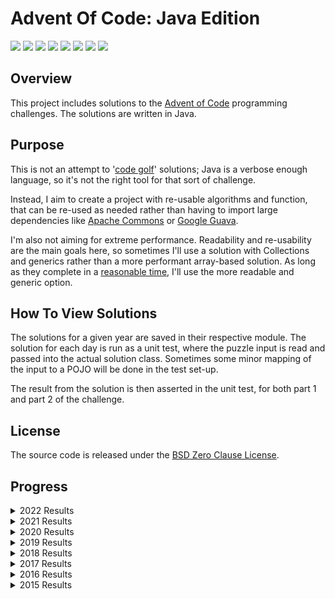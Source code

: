 # Advent Of Code: Java Edition

![](https://img.shields.io/badge/2022%20⭐-14-orange)
![](https://img.shields.io/badge/2021%20⭐-19-orange)
![](https://img.shields.io/badge/2020%20⭐-0-red)
![](https://img.shields.io/badge/2019%20⭐-0-red)
![](https://img.shields.io/badge/2018%20⭐-2-orange)
![](https://img.shields.io/badge/2017%20⭐-0-red)
![](https://img.shields.io/badge/2016%20⭐-0-red)
![](https://img.shields.io/badge/2015%20⭐-44-yellow)

## Overview

This project includes solutions to the [Advent of Code](https://adventofcode.com/) programming challenges.
The solutions are written in Java.

## Purpose

This is not an attempt to '[code golf](https://en.wikipedia.org/wiki/Code_golf)' solutions; Java is a verbose enough language, so it's not the right
tool for that sort of challenge.

Instead, I aim to create a project with re-usable algorithms and function, that can be re-used as needed rather than having to import large
dependencies like [Apache Commons](https://commons.apache.org/) or [Google Guava](https://github.com/google/guava).

I'm also not aiming for extreme performance. Readability and re-usability are the main goals here, so sometimes I'll use a solution with Collections
and generics rather than a more performant array-based solution. As long as they complete in a
[reasonable time](https://en.wikipedia.org/wiki/Reasonable_time), I'll use the more readable and generic option.

## How To View Solutions

The solutions for a given year are saved in their respective module. The solution for each day is run as a unit test, where the puzzle input is read
and passed into the actual solution class. Sometimes some minor mapping of the input to a POJO will be done in the test set-up.

The result from the solution is then asserted in the unit test, for both part 1 and part 2 of the challenge.

## License

The source code is released under the [BSD Zero Clause License](https://opensource.org/licenses/0BSD).

## Progress

<details>
    <summary>2022 Results</summary>

|                     Day                      | Part 1 | Part 2 |
|:--------------------------------------------:|:------:|:------:|
| [Day 1](https://adventofcode.com/2022/day/1) |   ⭐    |   ⭐    |
| [Day 2](https://adventofcode.com/2022/day/2) |   ⭐    |   ⭐    |
| [Day 3](https://adventofcode.com/2022/day/3) |   ⭐    |   ⭐    |
| [Day 4](https://adventofcode.com/2022/day/4) |   ⭐    |   ⭐    |
| [Day 5](https://adventofcode.com/2022/day/5) |   ⭐    |   ⭐    |
| [Day 6](https://adventofcode.com/2022/day/6) |   ⭐    |   ⭐    |
| [Day 7](https://adventofcode.com/2022/day/7) |   ⭐    |   ⭐    |

</details>


<details>
    <summary>2021 Results</summary>

|                      Day                       | Part 1 | Part 2 |
|:----------------------------------------------:|:------:|:------:|
|  [Day 1](https://adventofcode.com/2021/day/1)  |   ⭐    |   ⭐    |
|  [Day 2](https://adventofcode.com/2021/day/2)  |   ⭐    |   ⭐    |
|  [Day 3](https://adventofcode.com/2021/day/3)  |   ⭐    |   ⭐    |
|  [Day 4](https://adventofcode.com/2021/day/4)  |   ⭐    |   ⭐    |
|  [Day 5](https://adventofcode.com/2021/day/5)  |   ⭐    |   ⭐    |
|  [Day 6](https://adventofcode.com/2021/day/6)  |   ⭐    |   ⭐    |
|  [Day 7](https://adventofcode.com/2021/day/7)  |   ⭐    |   ⭐    |
|  [Day 8](https://adventofcode.com/2021/day/8)  |   ⭐    |   ⭐    |
|  [Day 9](https://adventofcode.com/2021/day/9)  |        |   ⭐    |
| [Day 10](https://adventofcode.com/2021/day/10) |   ⭐    |   ⭐    |
| [Day 11](https://adventofcode.com/2021/day/11) |        |        |
| [Day 12](https://adventofcode.com/2021/day/12) |        |        |
| [Day 13](https://adventofcode.com/2021/day/13) |        |        |
| [Day 14](https://adventofcode.com/2021/day/14) |        |        |
| [Day 15](https://adventofcode.com/2021/day/15) |        |        |
| [Day 16](https://adventofcode.com/2021/day/16) |        |        |
| [Day 17](https://adventofcode.com/2021/day/17) |        |        |
| [Day 18](https://adventofcode.com/2021/day/18) |        |        |
| [Day 19](https://adventofcode.com/2021/day/19) |        |        |
| [Day 20](https://adventofcode.com/2021/day/20) |        |        |
| [Day 21](https://adventofcode.com/2021/day/21) |   ⭐    |        |
| [Day 22](https://adventofcode.com/2021/day/22) |        |        |
| [Day 23](https://adventofcode.com/2021/day/23) |        |        |
| [Day 24](https://adventofcode.com/2021/day/24) |        |        |
| [Day 25](https://adventofcode.com/2021/day/25) |        |        |

</details>

<details>
    <summary>2020 Results</summary>

|                      Day                       | Part 1 | Part 2 |
|:----------------------------------------------:|:------:|:------:|
|  [Day 1](https://adventofcode.com/2020/day/1)  |        |        |
|  [Day 2](https://adventofcode.com/2020/day/2)  |        |        |
|  [Day 3](https://adventofcode.com/2020/day/3)  |        |        |
|  [Day 4](https://adventofcode.com/2020/day/4)  |        |        |
|  [Day 5](https://adventofcode.com/2020/day/5)  |        |        |
|  [Day 6](https://adventofcode.com/2020/day/6)  |        |        |
|  [Day 7](https://adventofcode.com/2020/day/7)  |        |        |
|  [Day 8](https://adventofcode.com/2020/day/8)  |        |        |
|  [Day 9](https://adventofcode.com/2020/day/9)  |        |        |
| [Day 10](https://adventofcode.com/2020/day/10) |        |        |
| [Day 11](https://adventofcode.com/2020/day/11) |        |        |
| [Day 12](https://adventofcode.com/2020/day/12) |        |        |
| [Day 13](https://adventofcode.com/2020/day/13) |        |        |
| [Day 14](https://adventofcode.com/2020/day/14) |        |        |
| [Day 15](https://adventofcode.com/2020/day/15) |        |        |
| [Day 16](https://adventofcode.com/2020/day/16) |        |        |
| [Day 17](https://adventofcode.com/2020/day/17) |        |        |
| [Day 18](https://adventofcode.com/2020/day/18) |        |        |
| [Day 19](https://adventofcode.com/2020/day/19) |        |        |
| [Day 20](https://adventofcode.com/2020/day/20) |        |        |
| [Day 21](https://adventofcode.com/2020/day/21) |        |        |
| [Day 22](https://adventofcode.com/2020/day/22) |        |        |
| [Day 23](https://adventofcode.com/2020/day/23) |        |        |
| [Day 24](https://adventofcode.com/2020/day/24) |        |        |
| [Day 25](https://adventofcode.com/2020/day/25) |        |        |

</details>

<details>
    <summary>2019 Results</summary>

|                      Day                       | Part 1 | Part 2 |
|:----------------------------------------------:|:------:|:------:|
|  [Day 1](https://adventofcode.com/2019/day/1)  |        |        |
|  [Day 2](https://adventofcode.com/2019/day/2)  |        |        |
|  [Day 3](https://adventofcode.com/2019/day/3)  |        |        |
|  [Day 4](https://adventofcode.com/2019/day/4)  |        |        |
|  [Day 5](https://adventofcode.com/2019/day/5)  |        |        |
|  [Day 6](https://adventofcode.com/2019/day/6)  |        |        |
|  [Day 7](https://adventofcode.com/2019/day/7)  |        |        |
|  [Day 8](https://adventofcode.com/2019/day/8)  |        |        |
|  [Day 9](https://adventofcode.com/2019/day/9)  |        |        |
| [Day 10](https://adventofcode.com/2019/day/10) |        |        |
| [Day 11](https://adventofcode.com/2019/day/11) |        |        |
| [Day 12](https://adventofcode.com/2019/day/12) |        |        |
| [Day 13](https://adventofcode.com/2019/day/13) |        |        |
| [Day 14](https://adventofcode.com/2019/day/14) |        |        |
| [Day 15](https://adventofcode.com/2019/day/15) |        |        |
| [Day 16](https://adventofcode.com/2019/day/16) |        |        |
| [Day 17](https://adventofcode.com/2019/day/17) |        |        |
| [Day 18](https://adventofcode.com/2019/day/18) |        |        |
| [Day 19](https://adventofcode.com/2019/day/19) |        |        |
| [Day 20](https://adventofcode.com/2019/day/20) |        |        |
| [Day 21](https://adventofcode.com/2019/day/21) |        |        |
| [Day 22](https://adventofcode.com/2019/day/22) |        |        |
| [Day 23](https://adventofcode.com/2019/day/23) |        |        |
| [Day 24](https://adventofcode.com/2019/day/24) |        |        |
| [Day 25](https://adventofcode.com/2019/day/25) |        |        |

</details>

<details>
    <summary>2018 Results</summary>

|                      Day                       | Part 1 | Part 2 |
|:----------------------------------------------:|:------:|:------:|
|  [Day 1](https://adventofcode.com/2018/day/1)  |   ⭐    |   ⭐    |
|  [Day 2](https://adventofcode.com/2018/day/2)  |        |        |
|  [Day 3](https://adventofcode.com/2018/day/3)  |        |        |
|  [Day 4](https://adventofcode.com/2018/day/4)  |        |        |
|  [Day 5](https://adventofcode.com/2018/day/5)  |        |        |
|  [Day 6](https://adventofcode.com/2018/day/6)  |        |        |
|  [Day 7](https://adventofcode.com/2018/day/7)  |        |        |
|  [Day 8](https://adventofcode.com/2018/day/8)  |        |        |
|  [Day 9](https://adventofcode.com/2018/day/9)  |        |        |
| [Day 10](https://adventofcode.com/2018/day/10) |        |        |
| [Day 11](https://adventofcode.com/2018/day/11) |        |        |
| [Day 12](https://adventofcode.com/2018/day/12) |        |        |
| [Day 13](https://adventofcode.com/2018/day/13) |        |        |
| [Day 14](https://adventofcode.com/2018/day/14) |        |        |
| [Day 15](https://adventofcode.com/2018/day/15) |        |        |
| [Day 16](https://adventofcode.com/2018/day/16) |        |        |
| [Day 17](https://adventofcode.com/2018/day/17) |        |        |
| [Day 18](https://adventofcode.com/2018/day/18) |        |        |
| [Day 19](https://adventofcode.com/2018/day/19) |        |        |
| [Day 20](https://adventofcode.com/2018/day/20) |        |        |
| [Day 21](https://adventofcode.com/2018/day/21) |        |        |
| [Day 22](https://adventofcode.com/2018/day/22) |        |        |
| [Day 23](https://adventofcode.com/2018/day/23) |        |        |
| [Day 24](https://adventofcode.com/2018/day/24) |        |        |
| [Day 25](https://adventofcode.com/2018/day/25) |        |        |

</details>

<details>
    <summary>2017 Results</summary>

|                      Day                       | Part 1 | Part 2 |
|:----------------------------------------------:|:------:|:------:|
|  [Day 1](https://adventofcode.com/2017/day/1)  |        |        |
|  [Day 2](https://adventofcode.com/2017/day/2)  |        |        |
|  [Day 3](https://adventofcode.com/2017/day/3)  |        |        |
|  [Day 4](https://adventofcode.com/2017/day/4)  |        |        |
|  [Day 5](https://adventofcode.com/2017/day/5)  |        |        |
|  [Day 6](https://adventofcode.com/2017/day/6)  |        |        |
|  [Day 7](https://adventofcode.com/2017/day/7)  |        |        |
|  [Day 8](https://adventofcode.com/2017/day/8)  |        |        |
|  [Day 9](https://adventofcode.com/2017/day/9)  |        |        |
| [Day 10](https://adventofcode.com/2017/day/10) |        |        |
| [Day 11](https://adventofcode.com/2017/day/11) |        |        |
| [Day 12](https://adventofcode.com/2017/day/12) |        |        |
| [Day 13](https://adventofcode.com/2017/day/13) |        |        |
| [Day 14](https://adventofcode.com/2017/day/14) |        |        |
| [Day 15](https://adventofcode.com/2017/day/15) |        |        |
| [Day 16](https://adventofcode.com/2017/day/16) |        |        |
| [Day 17](https://adventofcode.com/2017/day/17) |        |        |
| [Day 18](https://adventofcode.com/2017/day/18) |        |        |
| [Day 19](https://adventofcode.com/2017/day/19) |        |        |
| [Day 20](https://adventofcode.com/2017/day/20) |        |        |
| [Day 21](https://adventofcode.com/2017/day/21) |        |        |
| [Day 22](https://adventofcode.com/2017/day/22) |        |        |
| [Day 23](https://adventofcode.com/2017/day/23) |        |        |
| [Day 24](https://adventofcode.com/2017/day/24) |        |        |
| [Day 25](https://adventofcode.com/2017/day/25) |        |        |

</details>

<details>
    <summary>2016 Results</summary>

|                      Day                       | Part 1 | Part 2 |
|:----------------------------------------------:|:------:|:------:|
|  [Day 1](https://adventofcode.com/2016/day/1)  |        |        |
|  [Day 2](https://adventofcode.com/2016/day/2)  |        |        |
|  [Day 3](https://adventofcode.com/2016/day/3)  |        |        |
|  [Day 4](https://adventofcode.com/2016/day/4)  |        |        |
|  [Day 5](https://adventofcode.com/2016/day/5)  |        |        |
|  [Day 6](https://adventofcode.com/2016/day/6)  |        |        |
|  [Day 7](https://adventofcode.com/2016/day/7)  |        |        |
|  [Day 8](https://adventofcode.com/2016/day/8)  |        |        |
|  [Day 9](https://adventofcode.com/2016/day/9)  |        |        |
| [Day 10](https://adventofcode.com/2016/day/10) |        |        |
| [Day 11](https://adventofcode.com/2016/day/11) |        |        |
| [Day 12](https://adventofcode.com/2016/day/12) |        |        |
| [Day 13](https://adventofcode.com/2016/day/13) |        |        |
| [Day 14](https://adventofcode.com/2016/day/14) |        |        |
| [Day 15](https://adventofcode.com/2016/day/15) |        |        |
| [Day 16](https://adventofcode.com/2016/day/16) |        |        |
| [Day 17](https://adventofcode.com/2016/day/17) |        |        |
| [Day 18](https://adventofcode.com/2016/day/18) |        |        |
| [Day 19](https://adventofcode.com/2016/day/19) |        |        |
| [Day 20](https://adventofcode.com/2016/day/20) |        |        |
| [Day 21](https://adventofcode.com/2016/day/21) |        |        |
| [Day 22](https://adventofcode.com/2016/day/22) |        |        |
| [Day 23](https://adventofcode.com/2016/day/23) |        |        |
| [Day 24](https://adventofcode.com/2016/day/24) |        |        |
| [Day 25](https://adventofcode.com/2016/day/25) |        |        |

</details>

<details>
    <summary>2015 Results</summary>

|                      Day                       | Part 1 | Part 2 |
|:----------------------------------------------:|:------:|:------:|
|  [Day 1](https://adventofcode.com/2015/day/1)  |   ⭐    |   ⭐    |
|  [Day 2](https://adventofcode.com/2015/day/2)  |   ⭐    |   ⭐    |
|  [Day 3](https://adventofcode.com/2015/day/3)  |   ⭐    |   ⭐    |
|  [Day 4](https://adventofcode.com/2015/day/4)  |   ⭐    |   ⭐    |
|  [Day 5](https://adventofcode.com/2015/day/5)  |   ⭐    |   ⭐    |
|  [Day 6](https://adventofcode.com/2015/day/6)  |   ⭐    |   ⭐    |
|  [Day 7](https://adventofcode.com/2015/day/7)  |   ⭐    |   ⭐    |
|  [Day 8](https://adventofcode.com/2015/day/8)  |   ⭐    |   ⭐    |
|  [Day 9](https://adventofcode.com/2015/day/9)  |   ⭐    |   ⭐    |
| [Day 10](https://adventofcode.com/2015/day/10) |   ⭐    |   ⭐    |
| [Day 11](https://adventofcode.com/2015/day/11) |   ⭐    |   ⭐    |
| [Day 12](https://adventofcode.com/2015/day/12) |   ⭐    |   ⭐    |
| [Day 13](https://adventofcode.com/2015/day/13) |   ⭐    |   ⭐    |
| [Day 14](https://adventofcode.com/2015/day/14) |   ⭐    |   ⭐    |
| [Day 15](https://adventofcode.com/2015/day/15) |   ⭐    |   ⭐    |
| [Day 16](https://adventofcode.com/2015/day/16) |   ⭐    |   ⭐    |
| [Day 17](https://adventofcode.com/2015/day/17) |   ⭐    |   ⭐    |
| [Day 18](https://adventofcode.com/2015/day/18) |   ⭐    |   ⭐    |
| [Day 19](https://adventofcode.com/2015/day/19) |   ⭐    |   ⭐    |
| [Day 20](https://adventofcode.com/2015/day/20) |   ⭐    |   ⭐    |
| [Day 21](https://adventofcode.com/2015/day/21) |   ⭐    |   ⭐    |
| [Day 22](https://adventofcode.com/2015/day/22) |   ⭐    |   ⭐    |
| [Day 23](https://adventofcode.com/2015/day/23) |        |        |
| [Day 24](https://adventofcode.com/2015/day/24) |        |        |
| [Day 25](https://adventofcode.com/2015/day/25) |        |        |

</details>
